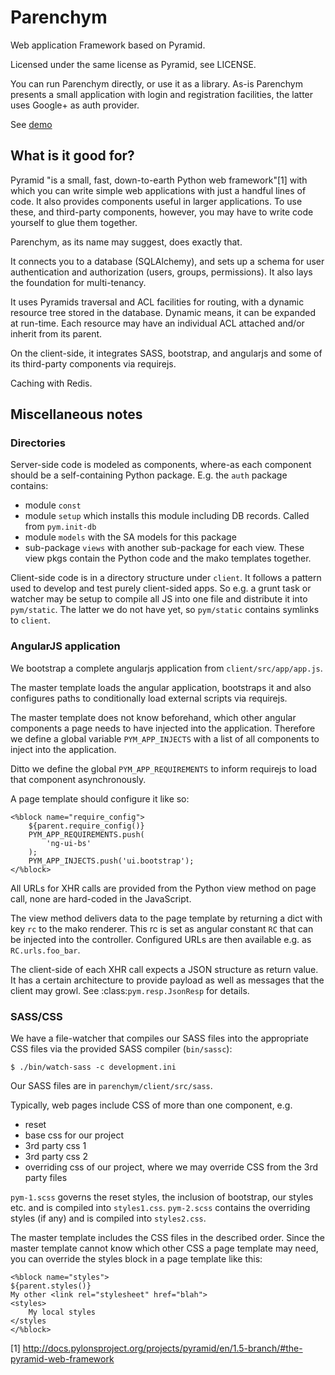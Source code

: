 Parenchym
=========

Web application Framework based on Pyramid.

Licensed under the same license as Pyramid, see LICENSE.

You can run Parenchym directly, or use it as a library. As-is Parenchym
presents a small application with login and registration facilities, the latter
uses Google+ as auth provider.

See [demo](https://parenchym/py-pym-demo/)


What is it good for?
--------------------

Pyramid "is a small, fast, down-to-earth Python web framework"[1] with
which you can write simple web applications with just a handful lines of code.
It also provides components useful in larger applications. To use these, and
third-party components, however, you may have to write code yourself to glue
them together.

Parenchym, as its name may suggest, does exactly that.

It connects you to a database (SQLAlchemy), and sets up a schema for user
authentication and authorization (users, groups, permissions). It also lays
the foundation for multi-tenancy.

It uses Pyramids traversal and ACL facilities for routing, with a dynamic
resource tree stored in the database. Dynamic means, it can be expanded at
run-time. Each resource may have an individual ACL attached and/or inherit from
its parent.

On the client-side, it integrates SASS, bootstrap, and angularjs and some of its
third-party components via requirejs.

Caching with Redis.


Miscellaneous notes
-------------------


### Directories

Server-side code is modeled as components, where-as each component should be
a self-containing Python package. E.g. the ``auth`` package contains:

- module ``const``
- module ``setup`` which installs this module including DB records. Called from
  ``pym.init-db``
- module ``models`` with the SA models for this package
- sub-package ``views`` with another sub-package for each view. These view pkgs
  contain the Python code and the mako templates together.

Client-side code is in a directory structure under ``client``. It follows
a pattern used to develop and test purely client-sided apps. So e.g. a grunt
task or watcher may be setup to compile all JS into one file and distribute it
into ``pym/static``. The latter we do not have yet, so ``pym/static`` contains
symlinks to ``client``.


### AngularJS application

We bootstrap a complete angularjs application from ``client/src/app/app.js``.

The master template loads the angular application, bootstraps it and also
configures paths to conditionally load external scripts via requirejs.

The master template does not know beforehand, which other angular components a
page needs to have injected into the application. Therefore we define a global
variable `PYM_APP_INJECTS` with a list of all components to inject into the
application.

Ditto we define the global ``PYM_APP_REQUIREMENTS`` to inform requirejs to load
that component asynchronously.

A page template should configure it like so:

    <%block name="require_config">
        ${parent.require_config()}
        PYM_APP_REQUIREMENTS.push(
            'ng-ui-bs'
        );
        PYM_APP_INJECTS.push('ui.bootstrap');
    </%block>

All URLs for XHR calls are provided from the Python view method on page call,
none are hard-coded in the JavaScript.

The view method delivers data to the page template by returning a dict with key
``rc`` to the mako renderer. This rc is set as angular constant ``RC`` that can
be injected into the controller. Configured URLs are then available e.g. as
``RC.urls.foo_bar``.

The client-side of each XHR call expects a JSON structure as return value. It
has a certain architecture to provide payload as well as messages that the client
may growl. See :class:`pym.resp.JsonResp` for details.


### SASS/CSS

We have a file-watcher that compiles our SASS files into the appropriate CSS
files via the provided SASS compiler (``bin/sassc``):

    $ ./bin/watch-sass -c development.ini

Our SASS files are in ``parenchym/client/src/sass``.

Typically, web pages include CSS of more than one component, e.g.
- reset
- base css for our project
- 3rd party css 1
- 3rd party css 2
- overriding css of our project, where we may override CSS from the 3rd party files

``pym-1.scss`` governs the reset styles, the inclusion of bootstrap, our styles
etc. and is compiled into ``styles1.css``.
``pym-2.scss`` contains the overriding styles (if any) and is compiled into ``styles2.css``.

The master template includes the CSS files in the described order. Since the master template
cannot know which other CSS a page template may need, you can override the styles block
in a page template like this:

    <%block name="styles">
    ${parent.styles()}
    My other <link rel="stylesheet" href="blah">
    <styles>
        My local styles
    </styles
    </%block>



[1] http://docs.pylonsproject.org/projects/pyramid/en/1.5-branch/#the-pyramid-web-framework
